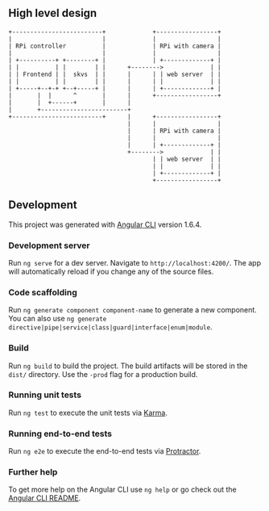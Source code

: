 ## High level design

```
+-------------------------+             +-----------------+
|                         |             |                 |
| RPi controller          |             | RPi with camera |
|                         |             |                 |
| +----------+ +--------+ |             | +-------------+ |
| |          | |        | |      +-------->             | |
| | Frontend | |  skvs  | |      |      | | web server  | |
| |          | |        | |      |      | |             | |
| +-----+--+-+ +--+-----+ |      |      | +-------------+ |
|       |  |      ^       |      |      +-----------------+
|       |  +------+       |      |
|       +------------------------+
+-------------------------+      |      +-----------------+
                                 |      |                 |
                                 |      | RPi with camera |
                                 |      |                 |
                                 |      | +-------------+ |
                                 +-------->             | |
                                        | | web server  | |
                                        | |             | |
                                        | +-------------+ |
                                        +-----------------+

```


## Development

This project was generated with [Angular CLI](https://github.com/angular/angular-cli) version 1.6.4.

### Development server

Run `ng serve` for a dev server. Navigate to `http://localhost:4200/`. The app will automatically reload if you change any of the source files.

### Code scaffolding

Run `ng generate component component-name` to generate a new component. You can also use `ng generate directive|pipe|service|class|guard|interface|enum|module`.

### Build

Run `ng build` to build the project. The build artifacts will be stored in the `dist/` directory. Use the `-prod` flag for a production build.

### Running unit tests

Run `ng test` to execute the unit tests via [Karma](https://karma-runner.github.io).

### Running end-to-end tests

Run `ng e2e` to execute the end-to-end tests via [Protractor](http://www.protractortest.org/).

### Further help

To get more help on the Angular CLI use `ng help` or go check out the [Angular CLI README](https://github.com/angular/angular-cli/blob/master/README.md).
